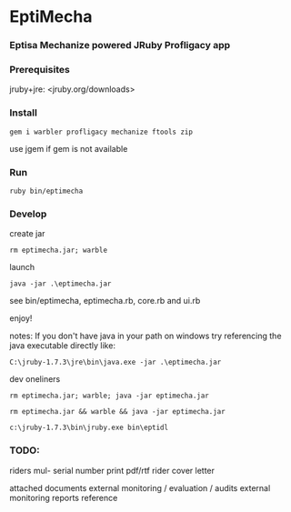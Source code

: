 # EptiMecha
### Eptisa Mechanize powered JRuby Profligacy app


### Prerequisites

jruby+jre: <jruby.org/downloads>

### Install

    gem i warbler profligacy mechanize ftools zip

use jgem if gem is not available
 
### Run

    ruby bin/eptimecha

### Develop

create jar

    rm eptimecha.jar; warble

launch 

    java -jar .\eptimecha.jar

see bin/eptimecha, eptimecha.rb, core.rb and ui.rb

enjoy!

notes: If you don't have java in your path on windows try referencing the java executable directly like:

    C:\jruby-1.7.3\jre\bin\java.exe -jar .\eptimecha.jar
    
dev oneliners

    rm eptimecha.jar; warble; java -jar eptimecha.jar 

    rm eptimecha.jar && warble && java -jar eptimecha.jar 

    c:\jruby-1.7.3\bin\jruby.exe bin\eptidl

### TODO:

riders
  mul- serial number
  print pdf/rtf
    rider
    cover letter

  attached documents
  external monitoring / evaluation / audits
    external monitoring reports
    reference

